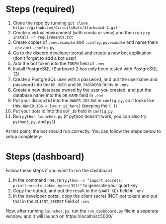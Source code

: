 # Steps (required)
 1. Clone the repo by running `git clone https://github.com/CircuitsBots/Starboard-2.git`
 2. Create a virtual environment (with conda or venv) and then run `pip install -r requirements.txt`
 3. Create copies of `.env.example` and `.config.py.example` and name them `.env` and `.config.py`
 4. Go to the discord developer portal and create a new bot application (don't forget to add a bot user)
 5. Add the bot token into the `TOKEN` field of `.env`
 6. Install PostgreSQL (Starboard-2 has only been tested with PostgreSQL 13)
 7. Create a PostgreSQL user with a password, and put the username and password into the `DB_USER` and `DB_PASSWORD` fields in `.env`
 8. Create a new database owned by the user you created, and put the database name into the `DB_NAME` field in `.env`
 9. Put your discord id into the `OWNER_IDS` list in `config.py`, so it looks like this: `OWNER_IDS = [your_id_here]` (keeping the `[ ]`)
 10. Put your bots id into the `BOT_ID` field in `config.py`
 11. Run `python launcher.py` (if python doesn't work, you can also try `python3`, `py`, and `py3`)

At this point, the bot should run correctly. You can follow the steps below to setup completely:

# Steps (dashboard)
Follow these steps if you want to run the dashboard
 1. In the command line, run `python -c "import secrets; print(secrets.token_bytes(32))"` to generate your quart key.
 2. Copy the output, and put the result in the `QUART_KEY` field in `.env`
 3. In the developer portal, copy the client secret (NOT bot token) and put that in the `CLIENT_SECRET` field of `.env`

Now, after running `launcher.py`, run the `run_dashboard.py` file in a seperate window, and it will launch on https://localhost:5000/
